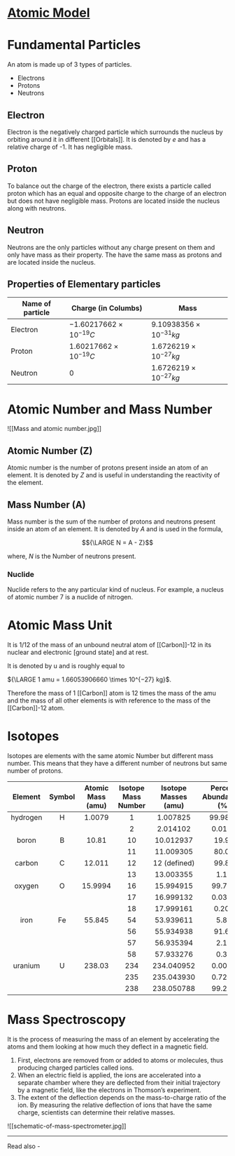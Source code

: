 # [Atomic Model](https://chem.libretexts.org/Courses/University_of_British_Columbia/UBC_CHEM_154%3A_Chemistry_for_Engineering/01%3A_High_School_Review/1.2%3A_Chemical_Elements)

# Fundamental Particles

An atom is made up of 3 types of particles. 
- Electrons
- Protons
- Neutrons

## Electron
Electron is the negatively charged particle which surrounds the nucleus by orbiting around it in different [[Orbitals]]. It is denoted by *e* and has a relative charge of -1. It has negligible mass.

## Proton
To balance out the charge of the electron, there exists a particle called proton which has an equal and opposite charge to the charge of an electron but does not have negligible mass. Protons are located inside the nucleus along with neutrons.

## Neutron
Neutrons are the only particles without any charge present on them and only have mass as their property. The have the same mass as protons and are located inside the nucleus.

## Properties of Elementary particles

| Name of particle | Charge (in Columbs)          | Mass                        | 
| ---------------- | ---------------------------- | --------------------------- |
| Electron         | ${-1.60217662 × 10^{-19} C}$ | ${9.10938356 × 10^{-31}kg}$ |
| Proton           | ${1.60217662 × 10^{-19} C}$  | ${1.6726219 × 10^{-27} kg}$ |
| Neutron          | ${0}$                        | ${1.6726219 × 10^{-27} kg}$ |

# Atomic Number and Mass Number

![[Mass and atomic number.jpg]]

## Atomic Number (Z)
Atomic number is the number of protons present inside an atom of an element. It is denoted by *Z* and is useful in understanding the reactivity of the element.

## Mass Number (A)
Mass number is the sum of the number of protons and neutrons present inside an atom of an element. It is denoted by *A* and is used in the formula,

$${\LARGE N = A - Z}$$

where, *N* is the Number of neutrons present.

### Nuclide 
Nuclide refers to the any particular kind of nucleus. For example, a nucleus of atomic number 7 is a nuclide of nitrogen. 


# Atomic Mass Unit

It is 1/12 of the mass of an unbound neutral atom of [[Carbon]]-12 in its nuclear and electronic [ground state] and at rest.

It is denoted by u and is roughly equal to 

${\LARGE 1 amu = 1.66053906660 \times 10^{−27} kg}$.

Therefore the mass of 1 [[Carbon]] atom is 12 times the mass of the amu and the mass of all other elements is with reference to the mass of the [[Carbon]]-12 atom.

# Isotopes

Isotopes are elements with the same atomic Number but different mass number. This means that they have a different number of neutrons but same number of protons.


|  Element | Symbol | Atomic Mass (amu) | Isotope Mass Number | Isotope Masses (amu) | Percent Abundances (%) |
|:--------:|:------:|:-----------------:|:-------------------:|:--------------------:|:----------------------:|
| hydrogen |    H   |       1.0079      |          1          |       1.007825       |         99.9855        |
|          |        |                   |          2          |       2.014102       |         0.0115         |
|   boron  |    B   |       10.81       |          10         |       10.012937      |          19.91         |
|          |        |                   |          11         |       11.009305      |          80.09         |
|  carbon  |    C   |       12.011      |          12         |     12 (defined)     |          99.89         |
|          |        |                   |          13         |       13.003355      |          1.11          |
|  oxygen  |    O   |      15.9994      |          16         |       15.994915      |         99.757         |
|          |        |                   |          17         |       16.999132      |         0.0378         |
|          |        |                   |          18         |       17.999161      |          0.205         |
|   iron   |   Fe   |       55.845      |          54         |       53.939611      |          5.82          |
|          |        |                   |          56         |       55.934938      |          91.66         |
|          |        |                   |          57         |       56.935394      |          2.19          |
|          |        |                   |          58         |       57.933276      |          0.33          |
|  uranium |    U   |       238.03      |         234         |      234.040952      |         0.0054         |
|          |        |                   |         235         |      235.043930      |         0.7204         |
|          |        |                   |         238         |      238.050788      |         99.274         |

# Mass Spectroscopy

It is the process of measuring the mass of an element by accelerating the atoms and them looking at how much they deflect in a magnetic field.

1. First, electrons are removed from or added to atoms or molecules, thus producing charged particles called ions. 
2. When an electric field is applied, the ions are accelerated into a separate chamber where they are deflected from their initial trajectory by a magnetic field, like the electrons in Thomson’s experiment.
3.   The extent of the deflection depends on the mass-to-charge ratio of the ion. By measuring the relative deflection of ions that have the same charge, scientists can determine their relative masses.

 ![[schematic-of-mass-spectrometer.jpg]]
 
---
Read also - 